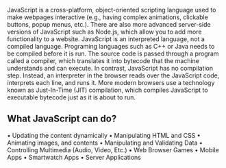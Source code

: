 JavaScript is a cross-platform, object-oriented scripting language used to make webpages interactive (e.g., having complex animations, clickable buttons, popup menus, etc.). There are also more advanced server-side versions of JavaScript such as Node.js, which allow you to add more functionality to a website. JavaScript is an interpreted language, not a compiled language. Programing languages such as C++ or Java needs to be compiled before it is run. The source code is passed through a program called a compiler, which translates it into bytecode that the machine understands and can execute. In contrast, JavaScript has no compilation step. Instead, an interpreter in the browser reads over the JavaScript code, interprets each line, and runs it. More modern browsers use a technology known as Just-In-Time (JIT) compilation, which compiles JavaScript to executable bytecode just as it is about to run.

## What JavaScript can do?
• Updating the content dynamically
• Manipulating HTML and CSS
• Animating images, and contents
• Manipulating and Validating Data
• Controlling Multimedia (Audio, Video, Etc.)
• Web Browser Games
• Mobile Apps
• Smartwatch Apps
• Server Applications
